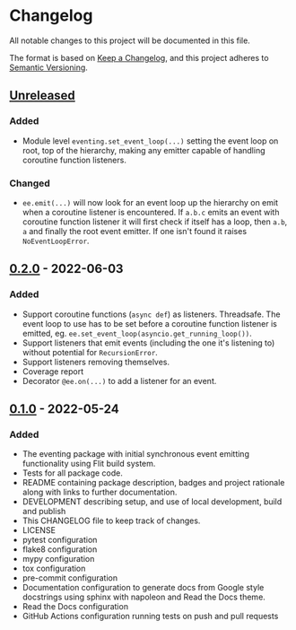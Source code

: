 # Changelog
All notable changes to this project will be documented in this file.

The format is based on [Keep a Changelog][keep-a-changelog],
and this project adheres to [Semantic Versioning][semver].

[keep-a-changelog]: https://keepachangelog.com/en/1.0.0/
[semver]: https://semver.org/spec/v2.0.0.html

## [Unreleased]
### Added
- Module level `eventing.set_event_loop(...)` setting the event loop on root,
  top of the hierarchy, making any emitter capable of handling coroutine
  function listeners.

### Changed
- `ee.emit(...)` will now look for an event loop up the hierarchy on emit when
  a coroutine listener is encountered. If `a.b.c` emits an event with coroutine
  function listener it will first check if itself has a loop, then `a.b`, `a`
  and finally the root event emitter. If one isn't found it raises
  `NoEventLoopError`.

## [0.2.0] - 2022-06-03
### Added
- Support coroutine functions (`async def`) as listeners. Threadsafe. The event
  loop to use has to be set before a coroutine function listener is emitted, eg.
  `ee.set_event_loop(asyncio.get_running_loop())`.
- Support listeners that emit events (including the one it's listening
  to) without potential for `RecursionError`.
- Support listeners removing themselves.
- Coverage report
- Decorator `@ee.on(...)` to add a listener for an event.

## [0.1.0] - 2022-05-24
### Added
- The eventing package with initial synchronous event emitting functionality
  using Flit build system.
- Tests for all package code.
- README containing package description, badges and project rationale along
  with links to further documentation.
- DEVELOPMENT describing setup, and use of local development, build and publish
- This CHANGELOG file to keep track of changes.
- LICENSE
- pytest configuration
- flake8 configuration
- mypy configuration
- tox configuration
- pre-commit configuration
- Documentation configuration to generate docs from Google style docstrings
  using sphinx with napoleon and Read the Docs theme.
- Read the Docs configuration
- GitHub Actions configuration running tests on push and pull requests

[Unreleased]: https://github.com/tim-timman/eventing/compare/v0.2.0...HEAD
[0.2.0]: https://github.com/tim-timman/eventing/compare/v0.1.0...v0.2.0
[0.1.0]: https://github.com/tim-timman/eventing/releases/tag/v0.1.0
